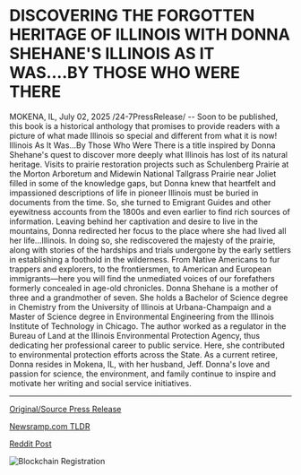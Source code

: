 # DISCOVERING THE FORGOTTEN HERITAGE OF ILLINOIS WITH DONNA SHEHANE'S ILLINOIS AS IT WAS....BY THOSE WHO WERE THERE

MOKENA, IL, July 02, 2025 /24-7PressRelease/ -- Soon to be published, this book is a historical anthology that promises to provide readers with a picture of what made Illinois so special and different from what it is now!  Illinois As It Was...By Those Who Were There is a title inspired by Donna Shehane's quest to discover more deeply what Illinois has lost of its natural heritage. Visits to prairie restoration projects such as Schulenberg Prairie at the Morton Arboretum and Midewin National Tallgrass Prairie near Joliet filled in some of the knowledge gaps, but Donna knew that heartfelt and impassioned descriptions of life in pioneer Illinois must be buried in documents from the time. So, she turned to Emigrant Guides and other eyewitness accounts from the 1800s and even earlier to find rich sources of information.  Leaving behind her captivation and desire to live in the mountains, Donna redirected her focus to the place where she had lived all her life...Illinois. In doing so, she rediscovered the majesty of the prairie, along with stories of the hardships and trials undergone by the early settlers in establishing a foothold in the wilderness. From Native Americans to fur trappers and explorers, to the frontiersmen, to American and European immigrants—here you will find the unmediated voices of our forefathers formerly concealed in age-old chronicles.  Donna Shehane is a mother of three and a grandmother of seven. She holds a Bachelor of Science degree in Chemistry from the University of Illinois at Urbana-Champaign and a Master of Science degree in Environmental Engineering from the Illinois Institute of Technology in Chicago. The author worked as a regulator in the Bureau of Land at the Illinois Environmental Protection Agency, thus dedicating her professional career to public service. Here, she contributed to environmental protection efforts across the State. As a current retiree, Donna resides in Mokena, IL, with her husband, Jeff. Donna's love and passion for science, the environment, and family continue to inspire and motivate her writing and social service initiatives. 

---

[Original/Source Press Release](https://www.24-7pressrelease.com/press-release/524486/discovering-the-forgotten-heritage-of-illinois-with-donna-shehanes-illinois-as-it-wasby-those-who-were-there)
                    

[Newsramp.com TLDR](https://newsramp.com/curated-news/discover-illinois-lost-heritage-in-donna-shehane-s-new-book/4deb575ed09179a456958599102ca20e) 

 



[Reddit Post](https://www.reddit.com/r/BookNews/comments/1lppnw9/discover_illinois_lost_heritage_in_donna_shehanes/) 



![Blockchain Registration](https://cdn.newsramp.app/24-7PressRelease/qrcode/257/2/dualZPRu.webp)